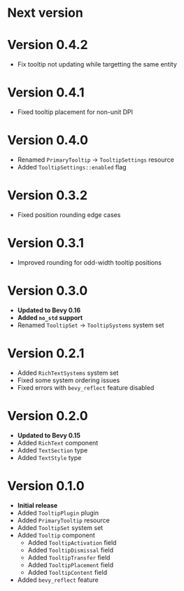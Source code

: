 # Next version

# Version 0.4.2

- Fix tooltip not updating while targetting the same entity

# Version 0.4.1

- Fixed tooltip placement for non-unit DPI

# Version 0.4.0

- Renamed `PrimaryTooltip` -> `TooltipSettings` resource
- Added `TooltipSettings::enabled` flag

# Version 0.3.2

- Fixed position rounding edge cases

# Version 0.3.1

- Improved rounding for odd-width tooltip positions

# Version 0.3.0

- **Updated to Bevy 0.16**
- **Added `no_std` support**
- Renamed `TooltipSet` -> `TooltipSystems` system set

# Version 0.2.1

- Added `RichTextSystems` system set
- Fixed some system ordering issues
- Fixed errors with `bevy_reflect` feature disabled

# Version 0.2.0

- **Updated to Bevy 0.15**
- Added `RichText` component
- Added `TextSection` type
- Added `TextStyle` type

# Version 0.1.0

- **Initial release**
- Added `TooltipPlugin` plugin
- Added `PrimaryTooltip` resource
- Added `TooltipSet` system set
- Added `Tooltip` component
    - Added `TooltipActivation` field
    - Added `TooltipDismissal` field
    - Added `TooltipTransfer` field
    - Added `TooltipPlacement` field
    - Added `TooltipContent` field
- Added `bevy_reflect` feature